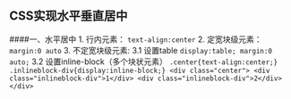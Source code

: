 CSS实现水平垂直居中
---
####一、水平居中
    1. 行内元素： `text-align:center`
    2. 定宽块级元素： `margin:0 auto`
    3. 不定宽块级元素:
        3.1 设置table
            ```
            display:table;
            margin:0 auto;
            ```
        3.2 设置inline-block（多个块状元素）
        ```
          .center{text-align:center;}
          .inlineblock-div{display:inline-block;}
          <div class="center">
            <div class="inlineblock-div">1</div>
            <div class="inlineblock-div">2</div>
          </div>
        ```
